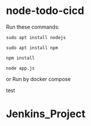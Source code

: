 # node-todo-cicd

Run these commands:


`sudo apt install nodejs`


`sudo apt install npm`


`npm install`

`node app.js`

or Run by docker compose

test

# Jenkins_Project
